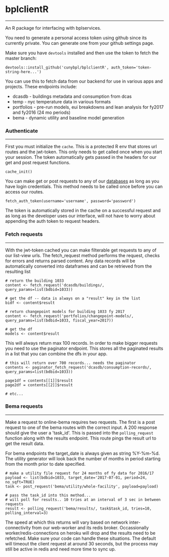 # bplclientR 
--------------

An R package for interfacing with bplservices.

You need to generate a personal access token using github since its currently private. You can generate one from your github settings page.

Make sure you have ```devtools``` installed and then use the token to fetch the master branch:
```{r}
devtools::install_github('cunybpl/bplclientR', auth_token='token-string-here...')
```

You can use this to fetch data from our backend for use in various apps and projects. These endpoints include: 

* dcasdb - buildings metadata and consumption from dcas 
* temp - nyc temperature data in various formats 
* portfolios - pre-run models, eui breakdowns and lean analysis for fy2017 and fy2016 (24 mo periods) 
* bema - dynamic utility and baseline model generation 



### Authenticate
-----------------
First you must initialize the ```cache```. This is a protected R env that stores url routes and the jwt-token. This only needs to get called once when you start your session. The token automatically gets passed in the headers for our get and post request functions. 

```{r}
cache_init()
```
You can make get or post requests to any of our [databases](https://bpl-services-staging.herokuapp.com/api/v1) as long as you have login credentials. This method needs to be called once before you can access our routes.

```{r}
fetch_auth_token(username='username', password='password')
```
The token is automatically stored in the cache on a successful request and as long as the developer uses our interface, will not have to worry about appending the auth token to request headers.



### Fetch requests
-------------------

With the jwt-token cached you can make filterable get requests to any of our list-view urls. The fetch_request method performs the request, checks for errors and returns parsed content. Any data records will be automatically converted into dataframes and can be retrieved from the resulting list 

```{r}
# return the building 1033
content <- fetch_request('dcasdb/buildings/, query_params=list(bdbid=1033))

# get the df -- data is always on a "result" key in the list
bidf <- content$result

# return changepoint models for building 1033 fy 2017
content <- fetch_request('portfolios/changepoint-models/, query_params=list(bdbid=1033, fiscal_year=2017))

# get the df
models <- content$result

```

This will always return max 100 records. In order to make bigger requests you need to use the paginator endpoint. 
This stores all the paginated results in a list that you can combine the dfs in your app.

```{r}
# this will return over 700 records... needs the paginator 
contents <- paginator_fetch_request('dcasdb/consumption-records/, query_params=list(bdbid=1033))

page1df = contents[[1]]$result
page2df = contents[[2]]$result 

# etc...

```

### Bema requests 
------------------

Make a request to online-bema requires two requests. The first is a post request to one of the bema routes with the correct input. A 200 response should give the user a 'task_id'. This is passed into the ```polling_request``` function along with the results endpoint. This route pings the result url to get the result data.

For bema endpoints the target_date is always given as string %Y-%m-%d. The utility generator will look back the number of months in period starting from the month prior to date specified. 

```{r}
# make a utility file request for 24 months of fy data for 2016/17
payload <- list(bdbid=1033, target_date='2017-07-01, period=24, no_sqft=TRUE)
task <- post_request('bema/utility/whole-facility', payload=payload)

# pass the task_id into this method... 
# will poll for results.. 10 tries at an interval of 3 sec in between requests
result <- polling_request('bema/results/, task$task_id, tries=10, polling_interval=3)

```

The speed at which this returns will vary based on network inter-connectivity from our web-worker and its redis broker. Occassionally worker/redis-connections on heroku will drop and the results need to be refetched. Make sure your code can handle these situations. The default will timeout the client request at around 30 seconds, but the process may still be active in redis and need more time to sync up.








